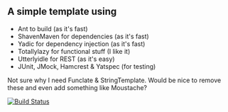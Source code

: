 ## A simple template using

* Ant to build (as it's fast)
* ShavenMaven for dependencies (as it's fast)
* Yadic for dependency injection (as it's fast)
* Totallylazy for functional stuff (I like it)
* Utterlyidle for REST (as it's easy)
* JUnit, JMock, Hamcrest & Yatspec (for testing)

Not sure why I need Funclate & StringTemplate.
Would be nice to remove these and even add something like Moustache?

[![Build Status](https://travis-ci.org/tonyklawrence/template.png?branch=master)](https://travis-ci.org/tonyklawrence/template)